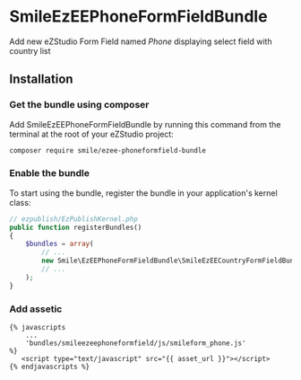 # SmileEzEEPhoneFormFieldBundle



Add new eZStudio Form Field named *Phone* displaying select field with country list

## Installation

### Get the bundle using composer

Add SmileEzEEPhoneFormFieldBundle by running this command from the terminal at the root of
your eZStudio project:

```bash
composer require smile/ezee-phoneformfield-bundle
```


### Enable the bundle

To start using the bundle, register the bundle in your application's kernel class:

```php
// ezpublish/EzPublishKernel.php
public function registerBundles()
{
    $bundles = array(
        // ...
        new Smile\EzEEPhoneFormFieldBundle\SmileEzEECountryFormFieldBundle(),
        // ...
    );
}
```

### Add  assetic

 ```
 {% javascripts
     ...
     'bundles/smileezeephoneformfield/js/smileform_phone.js'
 %}
    <script type="text/javascript" src="{{ asset_url }}"></script>
{% endjavascripts %}
```
